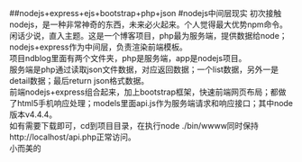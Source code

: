 ##nodejs+express+ejs+bootstrap+php+json
#nodejs中间层现实
初次接触nodejs，是一种非常神奇的东西，未来必火起来。个人觉得最大优势npm命令。 <br />
闲话少说，直入主题。这是一个博客项目，php最为服务端，提供数据给node；nodejs+express作为中间层，负责渲染前端模板。 <br />
项目ndblog里面有两个文件夹，php是服务端，app是nodejs项目。 <br />
服务端是php通过读取json文件数据，对应返回数据；一个list数据，另外一是detail数据；最后return json格式数据。 <br />
前端nodejs+express组合起来，加上bootstrap框架，快速前端网页布局；都做了html5手机响应处理；models里面api.js作为服务端请求和响应接口；其中node版本v4.4.4。 <br />
如有需要下载即可，cd到项目目录，在执行node ./bin/wwww同时保持http://localhost/api.php正常访问。 <br />
小而美的 <br />

